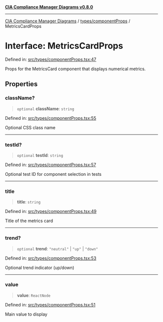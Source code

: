 [**CIA Compliance Manager Diagrams v0.8.0**](../../../README.md)

***

[CIA Compliance Manager Diagrams](../../../modules.md) / [types/componentProps](../README.md) / MetricsCardProps

# Interface: MetricsCardProps

Defined in: [src/types/componentProps.tsx:47](https://github.com/Hack23/cia-compliance-manager/blob/9d71808d079d754f4b85858b6e4ea1bff990b076/src/types/componentProps.tsx#L47)

Props for the MetricsCard component that displays numerical metrics.

## Properties

### className?

> `optional` **className**: `string`

Defined in: [src/types/componentProps.tsx:55](https://github.com/Hack23/cia-compliance-manager/blob/9d71808d079d754f4b85858b6e4ea1bff990b076/src/types/componentProps.tsx#L55)

Optional CSS class name

***

### testId?

> `optional` **testId**: `string`

Defined in: [src/types/componentProps.tsx:57](https://github.com/Hack23/cia-compliance-manager/blob/9d71808d079d754f4b85858b6e4ea1bff990b076/src/types/componentProps.tsx#L57)

Optional test ID for component selection in tests

***

### title

> **title**: `string`

Defined in: [src/types/componentProps.tsx:49](https://github.com/Hack23/cia-compliance-manager/blob/9d71808d079d754f4b85858b6e4ea1bff990b076/src/types/componentProps.tsx#L49)

Title of the metrics card

***

### trend?

> `optional` **trend**: `"neutral"` \| `"up"` \| `"down"`

Defined in: [src/types/componentProps.tsx:53](https://github.com/Hack23/cia-compliance-manager/blob/9d71808d079d754f4b85858b6e4ea1bff990b076/src/types/componentProps.tsx#L53)

Optional trend indicator (up/down)

***

### value

> **value**: `ReactNode`

Defined in: [src/types/componentProps.tsx:51](https://github.com/Hack23/cia-compliance-manager/blob/9d71808d079d754f4b85858b6e4ea1bff990b076/src/types/componentProps.tsx#L51)

Main value to display
